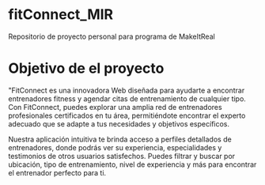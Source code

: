 # fitConnect_MIR
Repositorio de  proyecto personal para programa de MakeItReal


# Objetivo de el proyecto
"FitConnect es una innovadora Web diseñada para ayudarte a encontrar entrenadores fitness y agendar citas de entrenamiento de cualquier tipo. Con FitConnect, puedes explorar una amplia red de entrenadores profesionales certificados en tu área, permitiéndote encontrar el experto adecuado que se adapte a tus necesidades y objetivos específicos.

Nuestra aplicación intuitiva te brinda acceso a perfiles detallados de entrenadores, donde podrás ver su experiencia, especialidades y testimonios de otros usuarios satisfechos. Puedes filtrar y buscar por ubicación, tipo de entrenamiento, nivel de experiencia y más para encontrar el entrenador perfecto para ti.
